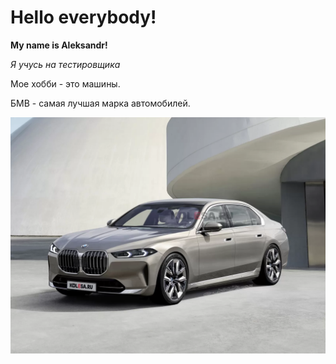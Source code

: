 # **Hello everybody!**
**My name is Aleksandr!**

_Я учусь на тестировщика_

Мое хобби - это машины.

БМВ - самая лучшая марка автомобилей.

![Фото БМВ](/img/bmw.jpg)



